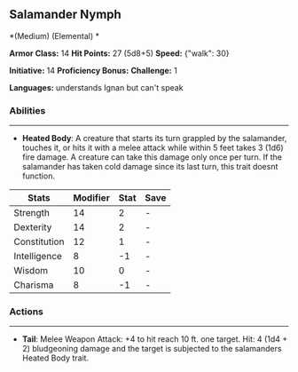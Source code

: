 ## Salamander Nymph
*(Medium) (Elemental) *

**Armor Class:** 14
**Hit Points:** 27 (5d8+5)
**Speed:** {"walk": 30}

**Initiative:** 14
**Proficiency Bonus:**
**Challenge:** 1

**Languages:** understands Ignan but can't speak

### Abilities
 --- 
- **Heated Body**: A creature that starts its turn grappled by the salamander, touches it, or hits it with a melee attack while within 5 feet takes 3 (1d6) fire damage. A creature can take this damage only once per turn. If the salamander has taken cold damage since its last turn, this trait doesnt function.



| Stats | Modifier | Stat | Save
| ---- | ---- | ---- | ---- |
| Strength | 14 | 2 | - |
| Dexterity | 14 | 2 | - |
| Constitution | 12 | 1 | - |
| Intelligence | 8 | -1 | - |
| Wisdom | 10 | 0 | - |
| Charisma | 8 | -1 | - |

### Actions
 --- 
- **Tail**: Melee Weapon Attack: +4 to hit  reach 10 ft.  one target. Hit: 4 (1d4 + 2) bludgeoning damage  and the target is subjected to the salamanders Heated Body trait.

